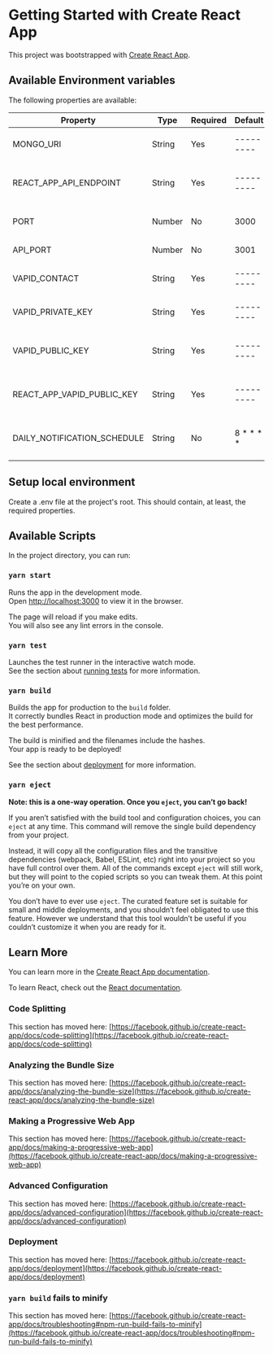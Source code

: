 # Getting Started with Create React App

This project was bootstrapped with [Create React App](https://github.com/facebook/create-react-app).

## Available Environment variables


The following properties are available:


|            Property         |  Type  | Required | Default |             Description             |
|-----------------------------|--------|----------|---------|-------------------------------------|
| MONGO_URI                   | String |   Yes    | --------- | Connection URI for the database     |
| REACT_APP_API_ENDPOINT      | String |   Yes    | --------- | URL Endpoint of the API application |
| PORT                        | Number |   No     |   3000    | Port of the React application       |
| API_PORT                    | Number |   No     |   3001    | Port of the API server              |
| VAPID_CONTACT               | String |   Yes    | --------- | Contact email for web-push          |
| VAPID_PRIVATE_KEY           | String |   Yes    | --------- | Private key for web-push            |
| VAPID_PUBLIC_KEY            | String |   Yes    | --------- | Public key for web-push (Server)    |
| REACT_APP_VAPID_PUBLIC_KEY  | String |   Yes    | --------- | Public key for web-push (Client)    |
| DAILY_NOTIFICATION_SCHEDULE | String |   No     | 8 * * * * | CRON config for the daily notif     |

## Setup local environment

Create a .env file at the project's root. This should contain, at least, the required properties.

## Available Scripts

In the project directory, you can run:

### `yarn start`

Runs the app in the development mode.\
Open [http://localhost:3000](http://localhost:3000) to view it in the browser.

The page will reload if you make edits.\
You will also see any lint errors in the console.

### `yarn test`

Launches the test runner in the interactive watch mode.\
See the section about [running tests](https://facebook.github.io/create-react-app/docs/running-tests) for more information.

### `yarn build`

Builds the app for production to the `build` folder.\
It correctly bundles React in production mode and optimizes the build for the best performance.

The build is minified and the filenames include the hashes.\
Your app is ready to be deployed!

See the section about [deployment](https://facebook.github.io/create-react-app/docs/deployment) for more information.

### `yarn eject`

**Note: this is a one-way operation. Once you `eject`, you can’t go back!**

If you aren’t satisfied with the build tool and configuration choices, you can `eject` at any time. This command will remove the single build dependency from your project.

Instead, it will copy all the configuration files and the transitive dependencies (webpack, Babel, ESLint, etc) right into your project so you have full control over them. All of the commands except `eject` will still work, but they will point to the copied scripts so you can tweak them. At this point you’re on your own.

You don’t have to ever use `eject`. The curated feature set is suitable for small and middle deployments, and you shouldn’t feel obligated to use this feature. However we understand that this tool wouldn’t be useful if you couldn’t customize it when you are ready for it.

## Learn More

You can learn more in the [Create React App documentation](https://facebook.github.io/create-react-app/docs/getting-started).

To learn React, check out the [React documentation](https://reactjs.org/).

### Code Splitting

This section has moved here: [https://facebook.github.io/create-react-app/docs/code-splitting](https://facebook.github.io/create-react-app/docs/code-splitting)

### Analyzing the Bundle Size

This section has moved here: [https://facebook.github.io/create-react-app/docs/analyzing-the-bundle-size](https://facebook.github.io/create-react-app/docs/analyzing-the-bundle-size)

### Making a Progressive Web App

This section has moved here: [https://facebook.github.io/create-react-app/docs/making-a-progressive-web-app](https://facebook.github.io/create-react-app/docs/making-a-progressive-web-app)

### Advanced Configuration

This section has moved here: [https://facebook.github.io/create-react-app/docs/advanced-configuration](https://facebook.github.io/create-react-app/docs/advanced-configuration)

### Deployment

This section has moved here: [https://facebook.github.io/create-react-app/docs/deployment](https://facebook.github.io/create-react-app/docs/deployment)

### `yarn build` fails to minify

This section has moved here: [https://facebook.github.io/create-react-app/docs/troubleshooting#npm-run-build-fails-to-minify](https://facebook.github.io/create-react-app/docs/troubleshooting#npm-run-build-fails-to-minify)
